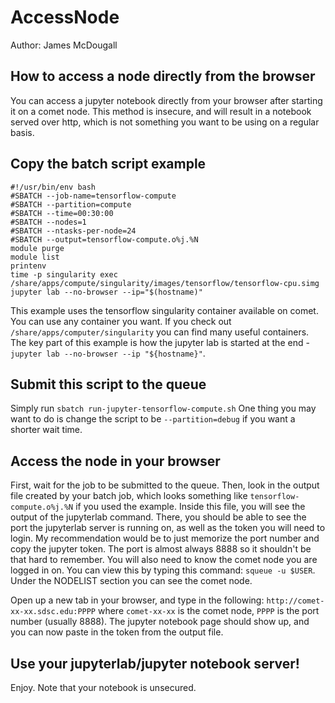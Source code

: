 # AccessNode
Author: James McDougall

## How to access a node directly from the browser

You can access a jupyter notebook directly from your browser after starting it on a comet node. This method is insecure, and will result in a notebook served over http, which is not something you want to be using on a regular basis.

## Copy the batch script example

```
#!/usr/bin/env bash
#SBATCH --job-name=tensorflow-compute
#SBATCH --partition=compute 
#SBATCH --time=00:30:00 
#SBATCH --nodes=1 
#SBATCH --ntasks-per-node=24 
#SBATCH --output=tensorflow-compute.o%j.%N 
module purge
module list 
printenv 
time -p singularity exec /share/apps/compute/singularity/images/tensorflow/tensorflow-cpu.simg jupyter lab --no-browser --ip="$(hostname)" 
```

This example uses the tensorflow singularity container available on comet. You can use any container you want. If you check out `/share/apps/computer/singularity` you can find many useful containers. The key part of this example is how the jupyter lab is started at the end - `jupyter lab --no-browser --ip "${hostname}"`.

## Submit this script to the queue
Simply run `sbatch run-jupyter-tensorflow-compute.sh`
One thing you may want to do is change the script to be `--partition=debug` if you want a shorter wait time.

## Access the node in your browser
First, wait for the job to be submitted to the queue. Then, look in the output file created by your batch job, which looks something like `tensorflow-compute.o%j.%N` if you used the example. Inside this file, you will see the output of the jupyterlab command. There, you should be able to see the port the jupyterlab server is running on, as well as the token you will need to login. My recommendation would be to just memorize the port number and copy the jupyter token. The port is almost always 8888 so it shouldn't be that hard to remember. You will also need to know the comet node you are logged in on. You can view this by typing this command: `squeue -u $USER`. Under the NODELIST section you can see the comet node.

Open up a new tab in your browser, and type in the following: `http://comet-xx-xx.sdsc.edu:PPPP` where `comet-xx-xx` is the comet node, `PPPP` is the port number (usually 8888). The jupyter notebook page should show up, and you can now paste in the token from the output file.

## Use your jupyterlab/jupyter notebook server!
Enjoy. Note that your notebook is unsecured.
